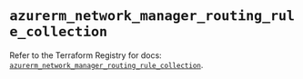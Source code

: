 # `azurerm_network_manager_routing_rule_collection`

Refer to the Terraform Registry for docs: [`azurerm_network_manager_routing_rule_collection`](https://registry.terraform.io/providers/hashicorp/azurerm/4.47.0/docs/resources/network_manager_routing_rule_collection).
